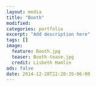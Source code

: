 ```yaml
---
layout: media
title: "Booth"
modified:
categories: portfolio
excerpt: "Add description here"
tags: []
image:
  feature: Booth.jpg
  teaser: Booth-tease.jpg
  credit: Lisbeth Hamlin
ads: false
date: 2014-12-28T22:20:35-06:00
---
```


